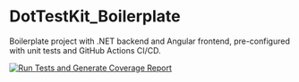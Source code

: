 # DotTestKit_Boilerplate
Boilerplate project with .NET backend and Angular frontend, pre-configured with unit tests and GitHub Actions CI/CD.

[![Run Tests and Generate Coverage Report](https://github.com/Sakthivelu08/DotTestKit_Boilerplate/actions/workflows/test-and-coverage.yml/badge.svg)](https://github.com/Sakthivelu08/DotTestKit_Boilerplate/actions/workflows/<workflow-file>.yml)
